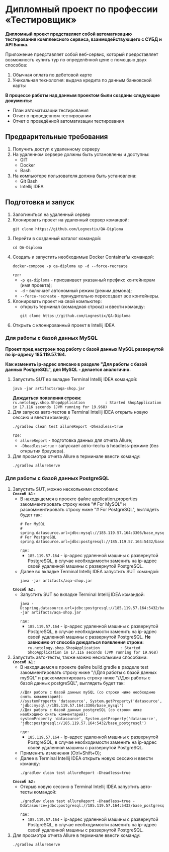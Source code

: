 # Дипломный проект по профессии «Тестировщик»
**Дипломный проект представляет собой автоматизацию тестирования комплексного сервиса, взаимодействующего с СУБД и API Банка.** 
 
Приложение представляет собой веб-сервис, который предоставляет возможность купить тур по определённой цене с помощью двух способов:
1. Обычная оплата по дебетовой карте
1. Уникальная технология: выдача кредита по данным банковской карты

**В процессе работы над данным проектом были созданы следующие документы:**
- План автоматизации тестирования
- Отчет о проведенном тестировании
- Отчет о проведённой автоматизации тестирования

## Предварительные требования
1. Получить доступ к удаленному серверу
1. На удаленном сервере должны быть установлены и доступны:
	- GIT
	- Docker	
	- Bash
1. На компьютере пользователя должна быть установлена:
	- Git Bash
	- Intellij IDEA
## Подготовка и запуск
1. Залогиниться на удаленный сервер
1. Клонировать проект на удаленный сервер командой:
	```
	git clone https://github.com/Lognestix/QA-Diploma
	```
1. Перейти в созданный каталог командой:
	```
	cd QA-Diploma
	```
1. Создать и запустить необходимые Docker Container'ы командой:
	```
	docker-compose -p qa-diploma up -d --force-recreate
	```
	`где:`
	- `-p qa-diploma` - присваивает указанный префикс контейнерам (имя проекта);
	- `-d` - включает автономный режим (режим демона);
	- `--force-recreate` - принудительно пересоздает все контейнеры.
1. Клонировать проект на свой компьютер:
	- открыть терминал (командная строка) и ввести команду:	
		```
		git clone https://github.com/Lognestix/QA-Diploma
		```
1. Открыть с клонированный проект в Intellij IDEA
### Для работы с базой данных MySQL
**Проект пред настроен под работу с базой данных MySQL развернутой по ip-адресу 185.119.57.164.**

**Как изменить ip-адрес описано в разделе "Для работы с базой данных PostgreSQL", для MySQL - делается аналогично.**
1. Запустить SUT во вкладке Terminal Intellij IDEA командой:
	```
	java -jar artifacts/aqa-shop.jar
	```
	**Дождаться появления строки:**  
	`ru.netology.shop.ShopApplication         : Started ShopApplication in 17.116 seconds (JVM running for 19.968)`	
1. Для запуска авто-тестов в Terminal Intellij IDEA открыть новую сессию и ввести команду:
	```
	./gradlew clean test allureReport -Dheadless=true
	```
	`где:`
	- `allureReport` - подготовка данных для отчета Allure;
	- `-Dheadless=true` - запускает авто-тесты в headless-режиме (без открытия браузера).
1. Для просмотра отчета Allure в терминале ввести команду:
	```
	./gradlew allureServe
	```
### Для работы с базой данных PostgreSQL
1. Запустить SUT, можно несколькими способами:  
	**`Способ №1:`**
	- В находящемся в проекте файле application.properties закомментировать строку ниже "# For MySQL" и раскомментировать строку ниже "# For PostgreSQL", выглядеть будет так:
		```
		# For MySQL
		# spring.datasource.url=jdbc:mysql://185.119.57.164:3306/base_mysql
		# For PostgreSQL
		spring.datasource.url=jdbc:postgresql://185.119.57.164:5432/base_postgresql
		```
		`где:`
		- `185.119.57.164` - ip-адрес удаленной машины с развернутой PostgreSQL, в случае необходимости заменить на ip-адрес своей удаленной машины с развернутой PostgreSQL.
	- Далее во вкладке Terminal Intellij IDEA запустить SUT командой:
		```
		java -jar artifacts/aqa-shop.jar
		```
	**`Способ №2:`**
	- Запустить SUT во вкладке Terminal Intellij IDEA командой:
		```
		java -D:spring.datasource.url=jdbc:postgresql://185.119.57.164:5432/base_postgresql -jar artifacts/aqa-shop.jar
		```
		`где:`
		- `185.119.57.164` - ip-адрес удаленной машины с развернутой PostgreSQL, в случае необходимости заменить на ip-адрес своей удаленной машины с развернутой PostgreSQL.
	**Не зависимо от способа дождаться появления строки:**  
	`ru.netology.shop.ShopApplication         : Started ShopApplication in 17.116 seconds (JVM running for 19.968)`	
1. Запустить авто-тесты, также можно несколькими способами:  
	**`Способ №1:`**
	- В находящемся в проекте файле build.gradle в разделе test закомментировать строку ниже "//Для работы с базой данных mySQL" и раскомментировать строку ниже "//Для работы с базой данных postgreSQL", выглядеть будет так:
		```
		//Для работы с базой данных mySQL (со строки ниже необходимо снять комментарий):
		//systemProperty 'datasource', System.getProperty('datasource', 'jdbc:mysql://185.119.57.164:3306/base_mysql')
		//Для работы с базой данных postgreSQL (со строки ниже необходимо снять комментарий):
		systemProperty 'datasource', System.getProperty('datasource', 'jdbc:postgresql://185.119.57.164:5432/base_postgresql')
		```
		`где:`
		- `185.119.57.164` - ip-адрес удаленной машины с развернутой PostgreSQL, в случае необходимости заменить на ip-адрес своей удаленной машины с развернутой PostgreSQL.
	- Применить изменения (Ctrl+Shift+O);
	- Далее в Terminal Intellij IDEA открыть новую сессию и ввести команду:
		```
		./gradlew clean test allureReport -Dheadless=true
		```
	**`Способ №2:`**
	- Открыв новую сессию в Terminal Intellij IDEA запустить авто-тесты командой:
		```
		./gradlew clean test allureReport -Dheadless=true -Ddatasource=jdbc:postgresql://185.119.57.164:5432/base_postgresql
		```
		`где:`
		- `185.119.57.164` - ip-адрес удаленной машины с развернутой PostgreSQL, в случае необходимости заменить на ip-адрес своей удаленной машины с развернутой PostgreSQL.
1. Для просмотра отчета Allure в терминале ввести команду:
	```
	./gradlew allureServe
	```